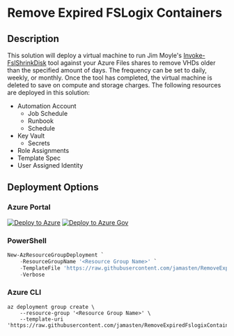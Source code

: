 # Remove Expired FSLogix Containers

## Description

This solution will deploy a virtual machine to run Jim Moyle's [Invoke-FslShrinkDisk](https://github.com/FSLogix/Invoke-FslShrinkDisk/blob/master/Invoke-FslShrinkDisk.ps1) tool against your Azure Files shares to remove VHDs older than the specified amount of days. The frequency can be set to daily, weekly, or monthly. Once the tool has completed, the virtual machine is deleted to save on compute and storage charges. The following resources are deployed in this solution:

* Automation Account
  * Job Schedule
  * Runbook
  * Schedule
* Key Vault
  * Secrets
* Role Assignments
* Template Spec
* User Assigned Identity

## Deployment Options

### Azure Portal

[![Deploy to Azure](https://aka.ms/deploytoazurebutton)](https://portal.azure.com/#create/Microsoft.Template/uri/https%3A%2F%2Fraw.githubusercontent.com%2Fjamasten%2FRemoveExpiredFslogixContainers%2Fmain%2Fsolution.json)
[![Deploy to Azure Gov](https://aka.ms/deploytoazuregovbutton)](https://portal.azure.us/#create/Microsoft.Template/uri/https%3A%2F%2Fraw.githubusercontent.com%2Fjamasten%2FRemoveExpiredFslogixContainers%2Fmain%2Fsolution.json)

### PowerShell

````powershell
New-AzResourceGroupDeployment `
    -ResourceGroupName '<Resource Group Name>' `
    -TemplateFile 'https://raw.githubusercontent.com/jamasten/RemoveExpiredFslogixContainers/main/solution.json' `
    -Verbose
````

### Azure CLI

````cli
az deployment group create \
    --resource-group '<Resource Group Name>' \
    --template-uri 'https://raw.githubusercontent.com/jamasten/RemoveExpiredFslogixContainers/main/solution.json'
````
